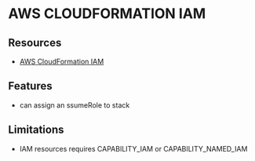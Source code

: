 # AWS CLOUDFORMATION IAM

## Resources

- [AWS CloudFormation IAM](https://docs.aws.amazon.com/AWSCloudFormation/latest/UserGuide/Welcome.html)

## Features

- can assign an ssumeRole to stack

## Limitations

- IAM resources requires CAPABILITY_IAM or CAPABILITY_NAMED_IAM